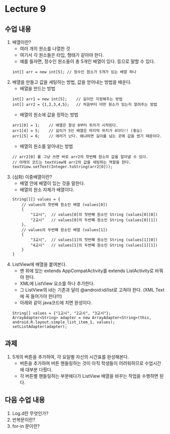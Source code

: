 # Lecture 9

## 수업 내용
1. 배열이란?
    - 여러 개의 원소를 나열한 것
    - 여기서 각 원소들은 타입, 형태가 같아야 한다.
    - 예를 들자면, 정수인 원소들이 총 5개인 배열이 있다. 등으로 말할 수 있다.
    ```
    int[] arr = new int[5]; // 정수인 원소가 5개가 있는 배열 하나
    ```
1. 배열을 만들고 값을 세팅하는 방법, 값을 얻어내는 방법을 배운다.
    - 배열을 만드는 방법
    ```
    int[] arr1 = new int[5];    // 길이만 지정해주는 방법
    int[] arr2 = {1,2,3,4,5};   // 처음부터 어떤 원소가 있는지 알려주는 방법
    ```
    - 배열의 원소에 값을 정하는 방법
    ```
    arr1[0] = 1;    // 배열은 항상 0부터 위치가 시작된다.
    arr1[4] = 5;    // 길이가 5인 배열은 마지막 위치가 4이다!! (중요)
    arr1[5] = 6;    // 에러가 난다. 왜냐하면 길이를 넘는 곳에 값을 썼기 때문이다.
    ```
    - 배열의 원소를 알아내는 방법
    ```
    // arr2[0] 를 그냥 쓰면 바로 arr2의 첫번째 원소의 값을 알아낼 수 있다.
    // 아래의 코드는 textView에 arr2의 값을 세팅하는 역할을 한다.
    textView.setText(Integer.toString(arr2[0]));
    ```
1. (심화) 이중배열이란?
    - 배열 안에 배열이 있는 것을 말한다.
    - 배열의 원소 자체가 배열이다.
    ```
    String[][] values = {
        // values의 첫번째 원소인 배열 (values[0])
        {
            "1교시",  // values[0]의 첫번쨰 원소인 String (values[0][0]) 
            "2교시"   // values[0]의 두번쨰 원소인 String (values[0][1])
        },
        // values의 두번쨰 원소인 배열 (values[1])
        {
            "3교시",  // values[1]의 첫번쨰 원소인 String (values[1][0])
            "4교시"   // values[1]의 두번쨰 원소인 String (values[1][1])
        }
    }
    ```
1. ListView에 배열을 붙여본다.
    - 맨 위에 있는 extends AppCompatActivity를 extends ListActivity로 바꿔야 한다.
    - XML에 ListView 요소를 하나 추가한다.
    - 그 ListView의 id는 기존과 달리 @android:id/list로 고쳐야 한다. (XML Text에 꼭 들어가야 한다!!!)
    - 아래와 같이 java코드에 치면 완성이다.
    ```
    String[] values = {"1교시", "2교시", "3교시"};
    ArrayAdapter<String> adapter = new ArrayAdapter<String>(this, android.R.layout.simple_list_item_1, values);
    setListAdapter(adapter);
    ```     


## 과제
1. 5개의 버튼을 추가하여, 각 요일별 자신의 시간표를 완성해본다. 
    - 버튼을 추가하여 버튼 핸들링하는 것이 아직 학생들이 어려워하므로 수업시간에 대부분 다뤘다.
    - 각 버튼별 핸들링하는 부분에다가 ListView 배열을 바꾸는 작업을 수행하면 된다. 

## 다음 수업 내용
1. Log.d란 무엇인가?
1. 반복문이란?
1. for-in 문이란?